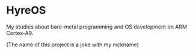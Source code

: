 # HyreOS

My studies about bare-metal programming and OS development on ARM Cortex-A9.

(The name of this project is a joke with my nickname)
